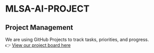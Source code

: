 # MLSA-AI-PROJECT

## Project Management
We are using GitHub Projects to track tasks, priorities, and progress.  
👉 [View our project board here](https://github.com/users/Eniola-202/projects/1)
